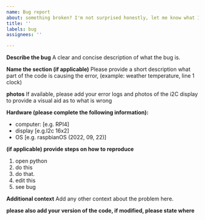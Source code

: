 ```yaml
---
name: Bug report
about: something broken? I'm not surprised honestly, let me know what I broke, and if I or a community member could help!
title: ''
labels: bug
assignees: ''

---
```


**Describe the bug**
A clear and concise description of what the bug is.

**Name the section (if applicable)**
Please provide a short description what part of the code is causing the error, (example: weather temperature, line 1 clock)

**photos**
If available, please add your error logs and photos of the i2C display to provide a visual aid as to what is wrong

**Hardware (please complete the following information):**
 - computer: [e.g. RPI4]
 - display [e.g.I2c 16x2]
 - OS [e.g. raspbianOS (2022, 09, 22)]

**(if applicable) provide steps on how to reproduce**
1. open python
2. do this
3. do that.
4. edit this
5. see bug

**Additional context**
Add any other context about the problem here.

**please also add your version of the code, if modified, please state where**
